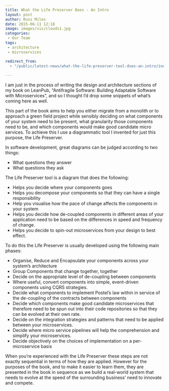 ```yaml
---
title: What the Life Preserver Does - An Intro
layout: post
author: Russ Miles
date: 2015-06-11 12:18
image: images/vis/clouds1.jpg
categories:
 - Our Team
tags:
 - architecture
 - microservices

redirect_from: 
  - "/public/latest-news/what-the-life-preserver-tool-does-an-intro/index.html"
  
---
```


I am just in the process of writing the design and architecture sections of my book on LeanPub, “Antifragile Software: Building Adaptable Software with Microservices”, and so I thought I’d drop some snippets of what’s coming here as well.

This part of the book aims to help you either migrate from a monolith or to approach a green field project while sensibly deciding on what components of your system need to be present, what granularity those components need to be, and which components would make good candidate micro services. To achieve this I use a diagrammatic tool I invented for just this purpose, the Life Preserver.

In software development, great diagrams can be judged according to two things:
<ul>
	<li>What questions they answer</li>
	<li>What questions they ask</li>
</ul>
The Life Preserver tool is a diagram that does the following:
<ul>
	<li>Helps you decide where your components goes</li>
	<li>Helps you decompose your components so that they can have a single responsibility</li>
	<li>Help you visualise how the pace of change affects the components in your system</li>
	<li>Helps you decide how de-coupled components in different areas of your application need to be based on the differences in speed and frequency of change.</li>
	<li>Helps you decide to spin-out microservices from your design to best effect.</li>
</ul>
To do this the Life Preserver is usually developed using the following main phases:
<ul>
	<li>Organise, Reduce and Encapsulate your components across your system’s architecture</li>
	<li>Group Components that change together, together</li>
	<li>Decide on the appropriate level of de-coupling between components</li>
	<li>Where useful, convert components into simple, event-driven components using CQRS strategies.</li>
	<li>Decide what components to implement Postel’s law within in service of the de-coupling of the contracts between components</li>
	<li>Decide which components make good candidate microservices that therefore need to be spun out into their code repositories so that they can be evolved at their own rate.</li>
	<li>Decide on the integration strategies and patterns that need to be applied between your microservices.</li>
	<li>Decide where micro service pipelines will help the comprehension and simplify your microservices.</li>
	<li>Decide objectively on the choices of implementation on a per-microservice basis</li>
</ul>
When you’re experienced with the Life Preserver these steps are not exactly sequential in terms of how they are applied. However for the purposes of the book, and to make it easier to learn them, they are presented in the book in sequence as we build a real-world system that needs to evolve at the speed of the surrounding business’ need to innovate and compete.






